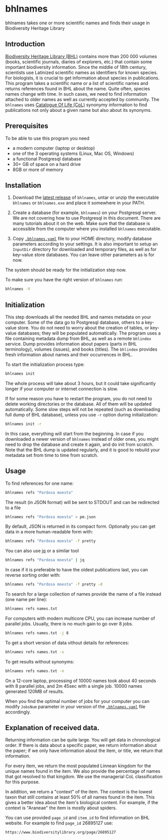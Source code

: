# bhlnames
bhlnames takes one or more scientific names and finds their usage in Biodiversity Heritage Library

## Introduction

[Biodiversity Heritage Library (BHL)][bhl] contains more than 200 000 volumes
(books, scientific journals, diaries of explorers, etc.) that contain some
important biodiversity information. Since the middle of 18th century, scientists
use Latinized scientific names as identifiers for known species. For biologists,
it is crucial to get information about species in publications. This program takes a
scientific name or a list of scientific names and returns references found
in BHL about the name. Quite often, species names change with time. In such
cases, we need to find information attached to older names as well as currently
accepted by community. The `bhlnames` uses [Catalogue Of Life (CoL)][col] synonymy
information to find publications not only about a given name but also about its
synonyms.

## Prerequisites

To be able to use this program you need

* a modern computer (laptop or desktop)
* one of the 3 operating systems (Linux, Mac OS, Windows)
* a functional Postgresql database
* 30+ GB of space on a hard drive
* 8GB or more of memory

## Installation

1. Download the [latest release] of `bhlnames`, untar or unzip the executable
`bhlnames` or `bhlnames.exe` and place it somewhere in your PATH.

2. Create a database (for example, `bhlnames`) on your Postgresql server. We
are not covering how to use Postgresql in this document. There are many
tutorials about it on the web. Make sure that the database is accessible from
the computer where you installed `bhlnames` executable.

3. Copy [`.bhlnames.yaml`][config] file to your HOME directory, modify database
parameters according to your settings. It is also important to setup an
`InputDir` directory for downloaded and temporary files, as well as for
key-value store databases.  You can leave other parameters as is for now.

The system should be ready for the initialization step now.

To make sure you have the right version of `bhlnames` run:

```bash
bhlnames -V
```

## Initialization

This step downloads all the needed BHL and names metadata on your computer.
Some of the data go to Postgresql database, others to a key-value store. You
do not need to worry about the creation of tables, or key-value databases; they
will be populated automatically. The program uses a file containing metadata
dump from BHL, as well as a remote `bhlindex` service. Dump provides
information about papers (parts in BHL terminology), volumes (issues), and
books (titles). The `bhlindex` provides fresh information about names and
their occurrences in BHL.

To start the initialization process type:

```bash
bhlnames init
```

The whole process will take about 3 hours, but it could take significantly
longer if your computer or internet connection is slow.

If for some reason you have to restart the program, you do not need to delete
working directories or the database. All of them will be updated automatically.
Some slow steps will not be repeated (such  as downloading full dump of BHL
database), unless you use `-r` option during initialization:

```bash
bhlnames init -r
```

In this case, everything will start from the beginning. In case if you
downloaded a newer version of `bhlnames` instead of older ones, you might need
to drop the database and create it again, and do init from scratch. Note that the BHL
dump is updated regularly, and it is good to rebuild your metadata set from
time to time from scratch.

## Usage

To find references for one name:

```bash
bhlnames refs "Pardosa moesta"
```

The result (in JSON format) will be sent to STDOUT and can be redirected to a
file

```bash
bhlnames refs "Pardosa moesta" > pm.json
```

By default, JSON is returned in its compact form. Optionally you can get data in
a more human-readable form with:

```bash
bhlnames refs "Pardosa moesta" -f pretty
```
You can also use [jq] or a similar tool

```bash
bhlnames refs "Pardosa moesta" | jq
```

In case if it is preferable to have the oldest publications last, you can reverse
sorting order with:

```bash
bhlnames refs "Pardosa moesta" -f pretty -d
```

To search for a large collection of names provide the name of a file instead (one
name per line):

```bash
bhlnames refs names.txt
```

For computers with modern multicore CPU, you can increase number of parallel
jobs. Usually, there is no much gain to go over 8 jobs.

```bash
bhlnames refs names.txt -j 8
```

To get a short version of data vithout details for references:

```bash
bhlnames refs names.txt -s
```

To get results without synonyms:

```bash
bhlnames refs names.txt -n
```

On a 12-core laptop, processing of 10000 names took about 40 seconds with 8
parallel jobs, and 2m 45sec with a single job. 10000 names generated 120MB of
results.

When you find the optimal number of jobs for your computer you can modify
`JobsNum` parameter in your version of the [`.bhlnames.yaml`][config] file
accordingly.

## Explanation of received data.

Returning information can be quite large. You will get data in chronological
order. If there is data about a specific paper, we return information about
the paper; if we only have information about the item, or title, we return that
information.

For every item, we return the most populated Linnean kingdom for the
unique names found in the item. We also provide the percentage of names that
got resolved to that kingdom. We use the managerial CoL classification for this
purpose.

In addition, we return a "context" of the item. The context is the lowest taxon
that still contains at least 50% of all names found in the item. This gives a
better idea about the item's biological content. For example, if the context is
"Araneae" the item is mostly about spiders.

You can use provided `page_id` and `item_id` to find information on BHL
website. For example to find `page_id` 26895127 use:

`https://www.biodiversitylibrary.org/page/26895127`

[bhl]: https://www.biodiversitylibrary.org/
[col]: https://www.catalogueoflife.org/col/
[latest release]: https://github.com/gnames/bhlnames/releases/latest
[config]: https://raw.githubusercontent.com/gnames/bhlnames/master/config_example/.bhlnames.yaml
[jq]: https://github.com/stedolan/jq
